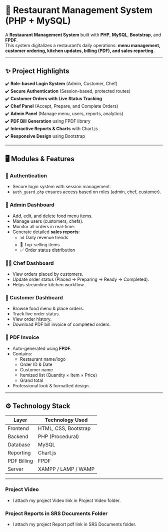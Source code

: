 # 🍴 Restaurant Management System (PHP + MySQL)

A **Restaurant Management System** built with **PHP**, **MySQL**, **Bootstrap**, and **FPDF**.  
This system digitalizes a restaurant’s daily operations: **menu management, customer ordering, kitchen updates, billing (PDF), and sales reporting**.

---

## ✨ Project Highlights

✔️ **Role-based Login System** (Admin, Customer, Chef)  
✔️ **Secure Authentication** (Session-based, protected routes)  
✔️ **Customer Orders with Live Status Tracking**  
✔️ **Chef Panel** (Accept, Prepare, and Complete Orders)  
✔️ **Admin Panel** (Manage menu, users, reports, analytics)  
✔️ **PDF Bill Generation** using FPDF library  
✔️ **Interactive Reports & Charts** with Chart.js  
✔️ **Responsive Design** using Bootstrap  

---

## 🖥️ Modules & Features

### 🔑 Authentication
- Secure login system with session management.
- `auth_guard.php` ensures access based on roles (admin, chef, customer).

### 👤 Admin Dashboard
- Add, edit, and delete food menu items.
- Manage users (customers, chefs).
- Monitor all orders in real-time.
- Generate detailed **sales reports**:
  - 📊 Daily revenue trends  
  - 🍔 Top-selling items  
  - ✅ Order status distribution  

### 🧑‍🍳 Chef Dashboard
- View orders placed by customers.
- Update order status (Placed → Preparing → Ready → Completed).
- Helps streamline kitchen workflow.

### 🛒 Customer Dashboard
- Browse food menu & place orders.
- Track live order status.
- View order history.
- Download PDF bill invoice of completed orders.

### 🧾 PDF Invoice
- Auto-generated using **FPDF**.
- Contains:
  - Restaurant name/logo  
  - Order ID & Date  
  - Customer name  
  - Itemized list (Quantity × Item × Price)  
  - Grand total  
- Professional look & formatted design.  

---

## ⚙️ Technology Stack

| Layer         | Technology Used |
|---------------|-----------------|
| Frontend      | HTML, CSS, Bootstrap |
| Backend       | PHP (Procedural) |
| Database      | MySQL |
| Reporting     | Chart.js |
| PDF Billing   | FPDF |
| Server        | XAMPP / LAMP / WAMP |

---
###  Project Video
 - I attach my project Video link in Project Video folder.


### Project Reports in SRS Documents Folder
 - I attach my project Report pdf link in SRS Documents  folder.
